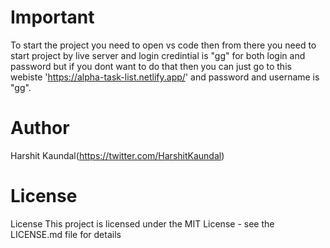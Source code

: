 # Important
To start the project you need to open vs code then from there you need to start project by live server and login credintial is "gg" for both login and password
but if you dont want to do that then you can just go to this webiste  'https://alpha-task-list.netlify.app/' and password and username is "gg".

# Author
Harshit Kaundal(https://twitter.com/HarshitKaundal)

# License
License This project is licensed under the MIT License - see the LICENSE.md file for details



